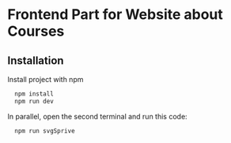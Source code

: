 
# Frontend Part for Website about Courses

## Installation

Install project with npm

```bash
  npm install
  npm run dev
```
In parallel, open the second terminal and run this code:
```bash
  npm run svgSprive
```